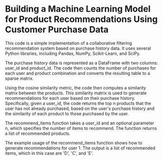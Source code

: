 # Building a Machine Learning Model for Product Recommendations Using Customer Purchase Data

This code is a simple implementation of a collaborative filtering recommendation system based on purchase history data. It uses several Python libraries, including Pandas, NumPy, Scikit-Learn, and SciPy.

The purchase history data is represented as a DataFrame with two columns: user_id and product_id. The code then counts the number of purchases for each user and product combination and converts the resulting table to a sparse matrix.

Using the cosine similarity metric, the code then computes a similarity matrix between the products. This similarity matrix is used to generate recommendations for each user based on their purchase history. Specifically, given a user_id, the code returns the top n products that the user has not already purchased, based on the user's purchase history and the similarity of each product to those purchased by the user.

The recommend_items function takes a user_id and an optional parameter n, which specifies the number of items to recommend. The function returns a list of recommended products.

The example usage of the recommend_items function shows how to generate recommendations for user 1. The output is a list of recommended items, which in this case are 'D', 'C', and 'E'.
